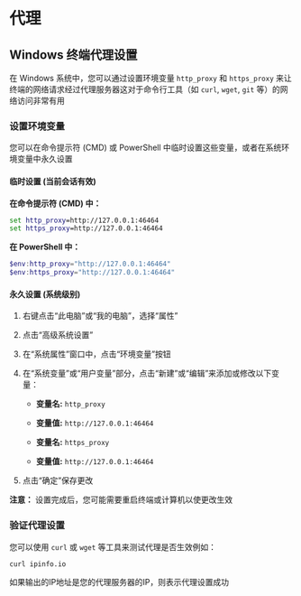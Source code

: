 # 代理

## Windows 终端代理设置

在 Windows 系统中，您可以通过设置环境变量 `http_proxy` 和 `https_proxy` 来让终端的网络请求经过代理服务器这对于命令行工具（如 `curl`, `wget`, `git` 等）的网络访问非常有用

### 设置环境变量

您可以在命令提示符 (CMD) 或 PowerShell 中临时设置这些变量，或者在系统环境变量中永久设置

#### 临时设置 (当前会话有效)

**在命令提示符 (CMD) 中：**

```cmd
set http_proxy=http://127.0.0.1:46464
set https_proxy=http://127.0.0.1:46464
```

**在 PowerShell 中：**

```powershell
$env:http_proxy="http://127.0.0.1:46464"
$env:https_proxy="http://127.0.0.1:46464"
```

#### 永久设置 (系统级别)

1.  右键点击“此电脑”或“我的电脑”，选择“属性”
2.  点击“高级系统设置”
3.  在“系统属性”窗口中，点击“环境变量”按钮
4.  在“系统变量”或“用户变量”部分，点击“新建”或“编辑”来添加或修改以下变量：
    *   **变量名:** `http_proxy`
    *   **变量值:** `http://127.0.0.1:46464`

    *   **变量名:** `https_proxy`
    *   **变量值:** `http://127.0.0.1:46464`

5.  点击“确定”保存更改

**注意：** 设置完成后，您可能需要重启终端或计算机以使更改生效

### 验证代理设置

您可以使用 `curl` 或 `wget` 等工具来测试代理是否生效例如：

```bash
curl ipinfo.io
```

如果输出的IP地址是您的代理服务器的IP，则表示代理设置成功
